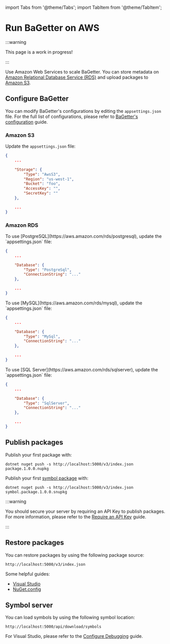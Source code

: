 import Tabs from '@theme/Tabs';
import TabItem from '@theme/TabItem';

# Run BaGetter on AWS

:::warning

This page is a work in progress!

:::

Use Amazon Web Services to scale BaGetter. You can store metadata on [Amazon Relational Database Service (RDS)](https://aws.amazon.com/rds) and upload packages to [Amazon S3](https://aws.amazon.com/s3/).

## Configure BaGetter

You can modify BaGetter's configurations by editing the `appsettings.json` file. For the full list of configurations, please refer to [BaGetter's configuration](../configuration.md) guide.

### Amazon S3

Update the `appsettings.json` file:

```json
{
    ...

    "Storage": {
        "Type": "AwsS3",
        "Region": "us-west-1",
        "Bucket": "foo",
        "AccessKey": "",
        "SecretKey": ""
    },

    ...
}
```

### Amazon RDS

<Tabs groupId="database-types">
  <TabItem value="postgresql" label="Amazon RDS for PostgreSQL">
To use [PostgreSQL](https://aws.amazon.com/rds/postgresql), update the `appsettings.json` file:

```json
{
    ...

    "Database": {
        "Type": "PostgreSql",
        "ConnectionString": "..."
    },

    ...
}
```

  </TabItem>
  <TabItem value="mysql" label="Amazon RDS for MySQL">
To use [MySQL](https://aws.amazon.com/rds/mysql), update the `appsettings.json` file:

```json
{
    ...

    "Database": {
        "Type": "MySql",
        "ConnectionString": "..."
    },

    ...
}
```

  </TabItem>
  <TabItem value="sqlserver" label="Amazon RDS for SQL Server">
To use [SQL Server](https://aws.amazon.com/rds/sqlserver), update the `appsettings.json` file:

```json
{
    ...

    "Database": {
        "Type": "SqlServer",
        "ConnectionString": "..."
    },

    ...
}
```

  </TabItem>
</Tabs>

## Publish packages

Publish your first package with:

```
dotnet nuget push -s http://localhost:5000/v3/index.json package.1.0.0.nupkg
```

Publish your first [symbol package](https://docs.microsoft.com/en-us/nuget/create-packages/symbol-packages-snupkg) with:

```
dotnet nuget push -s http://localhost:5000/v3/index.json symbol.package.1.0.0.snupkg
```

:::warning

You should secure your server by requiring an API Key to publish packages. For more information, please refer to the [Require an API Key](../configuration.md#require-an-api-key) guide.

:::

## Restore packages

You can restore packages by using the following package source:

`http://localhost:5000/v3/index.json`

Some helpful guides:

- [Visual Studio](https://docs.microsoft.com/en-us/nuget/consume-packages/install-use-packages-visual-studio#package-sources)
- [NuGet.config](https://docs.microsoft.com/en-us/nuget/reference/nuget-config-file#package-source-sections)

## Symbol server

You can load symbols by using the following symbol location:

`http://localhost:5000/api/download/symbols`

For Visual Studio, please refer to the [Configure Debugging](https://docs.microsoft.com/en-us/visualstudio/debugger/specify-symbol-dot-pdb-and-source-files-in-the-visual-studio-debugger?view=vs-2017#configure-symbol-locations-and-loading-options) guide.
